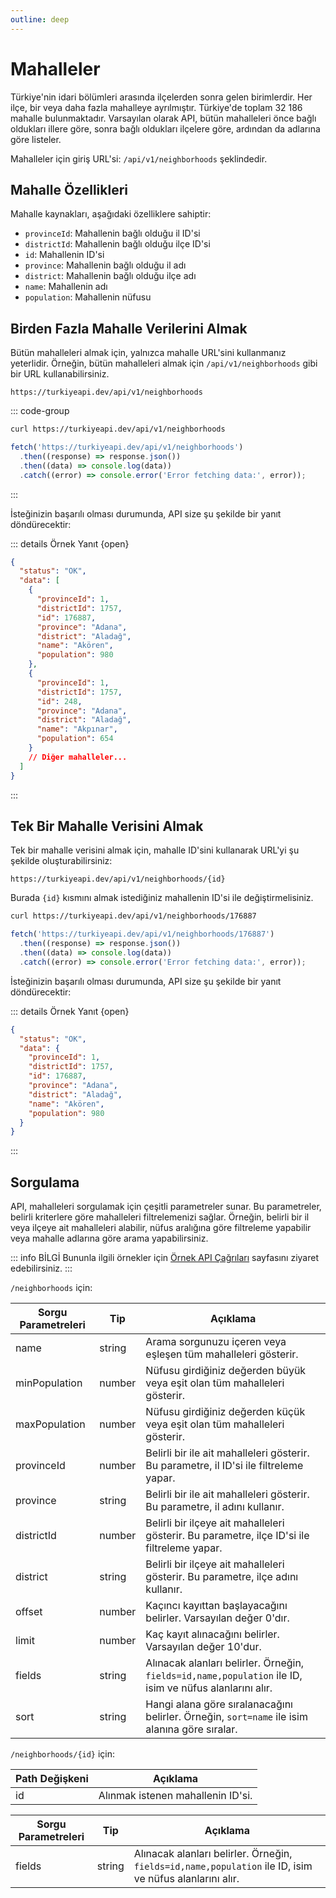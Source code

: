 ```yaml
---
outline: deep
---
```


# Mahalleler

Türkiye'nin idari bölümleri arasında ilçelerden sonra gelen birimlerdir. Her ilçe, bir veya daha fazla mahalleye ayrılmıştır. Türkiye'de toplam 32 186 mahalle bulunmaktadır. Varsayılan olarak API, bütün mahalleleri önce bağlı oldukları illere göre, sonra bağlı oldukları ilçelere göre, ardından da adlarına göre listeler.

Mahalleler için giriş URL'si: `/api/v1/neighborhoods` şeklindedir.

## Mahalle Özellikleri

Mahalle kaynakları, aşağıdaki özelliklere sahiptir:

- `provinceId`: Mahallenin bağlı olduğu il ID'si
- `districtId`: Mahallenin bağlı olduğu ilçe ID'si
- `id`: Mahallenin ID'si
- `province`: Mahallenin bağlı olduğu il adı
- `district`: Mahallenin bağlı olduğu ilçe adı
- `name`: Mahallenin adı
- `population`: Mahallenin nüfusu

## Birden Fazla Mahalle Verilerini Almak

Bütün mahalleleri almak için, yalnızca mahalle URL'sini kullanmanız yeterlidir. Örneğin, bütün mahalleleri almak için `/api/v1/neighborhoods` gibi bir URL kullanabilirsiniz.

```url
https://turkiyeapi.dev/api/v1/neighborhoods
```

::: code-group

```bash [curl]
curl https://turkiyeapi.dev/api/v1/neighborhoods
```

```javascript [fetch]
fetch('https://turkiyeapi.dev/api/v1/neighborhoods')
  .then((response) => response.json())
  .then((data) => console.log(data))
  .catch((error) => console.error('Error fetching data:', error));
```

:::

İsteğinizin başarılı olması durumunda, API size şu şekilde bir yanıt döndürecektir:

::: details Örnek Yanıt {open}

```json
{
  "status": "OK",
  "data": [
    {
      "provinceId": 1,
      "districtId": 1757,
      "id": 176887,
      "province": "Adana",
      "district": "Aladağ",
      "name": "Akören",
      "population": 980
    },
    {
      "provinceId": 1,
      "districtId": 1757,
      "id": 248,
      "province": "Adana",
      "district": "Aladağ",
      "name": "Akpınar",
      "population": 654
    }
    // Diğer mahalleler...
  ]
}
```

:::

## Tek Bir Mahalle Verisini Almak

Tek bir mahalle verisini almak için, mahalle ID'sini kullanarak URL'yi şu şekilde oluşturabilirsiniz:

```url
https://turkiyeapi.dev/api/v1/neighborhoods/{id}
```

Burada `{id}` kısmını almak istediğiniz mahallenin ID'si ile değiştirmelisiniz.

```bash [curl]
curl https://turkiyeapi.dev/api/v1/neighborhoods/176887
```

```javascript [fetch]
fetch('https://turkiyeapi.dev/api/v1/neighborhoods/176887')
  .then((response) => response.json())
  .then((data) => console.log(data))
  .catch((error) => console.error('Error fetching data:', error));
```

İsteğinizin başarılı olması durumunda, API size şu şekilde bir yanıt döndürecektir:

::: details Örnek Yanıt {open}

```json
{
  "status": "OK",
  "data": {
    "provinceId": 1,
    "districtId": 1757,
    "id": 176887,
    "province": "Adana",
    "district": "Aladağ",
    "name": "Akören",
    "population": 980
  }
}
```

:::

## Sorgulama

API, mahalleleri sorgulamak için çeşitli parametreler sunar. Bu parametreler, belirli kriterlere göre mahalleleri filtrelemenizi sağlar. Örneğin, belirli bir il veya ilçeye ait mahalleleri alabilir, nüfus aralığına göre filtreleme yapabilir veya mahalle adlarına göre arama yapabilirsiniz.

::: info BİLGİ
Bununla ilgili örnekler için [Örnek API Çağrıları](./examples.md) sayfasını ziyaret edebilirsiniz.
:::

`/neighborhoods` için:

| Sorgu Parametreleri | Tip    | Açıklama                                                                                                |
| ------------------- | ------ | ------------------------------------------------------------------------------------------------------- |
| name                | string | Arama sorgunuzu içeren veya eşleşen tüm mahalleleri gösterir.                                           |
| minPopulation       | number | Nüfusu girdiğiniz değerden büyük veya eşit olan tüm mahalleleri gösterir.                               |
| maxPopulation       | number | Nüfusu girdiğiniz değerden küçük veya eşit olan tüm mahalleleri gösterir.                               |
| provinceId          | number | Belirli bir ile ait mahalleleri gösterir. Bu parametre, il ID'si ile filtreleme yapar.                  |
| province            | string | Belirli bir ile ait mahalleleri gösterir. Bu parametre, il adını kullanır.                              |
| districtId          | number | Belirli bir ilçeye ait mahalleleri gösterir. Bu parametre, ilçe ID'si ile filtreleme yapar.             |
| district            | string | Belirli bir ilçeye ait mahalleleri gösterir. Bu parametre, ilçe adını kullanır.                         |
| offset              | number | Kaçıncı kayıttan başlayacağını belirler. Varsayılan değer 0'dır.                                        |
| limit               | number | Kaç kayıt alınacağını belirler. Varsayılan değer 10'dur.                                                |
| fields              | string | Alınacak alanları belirler. Örneğin, `fields=id,name,population` ile ID, isim ve nüfus alanlarını alır. |
| sort                | string | Hangi alana göre sıralanacağını belirler. Örneğin, `sort=name` ile isim alanına göre sıralar.           |

`/neighborhoods/{id}` için:

| Path Değişkeni | Açıklama                          |
| -------------- | --------------------------------- |
| id             | Alınmak istenen mahallenin ID'si. |

| Sorgu Parametreleri | Tip    | Açıklama                                                                                                |
| ------------------- | ------ | ------------------------------------------------------------------------------------------------------- |
| fields              | string | Alınacak alanları belirler. Örneğin, `fields=id,name,population` ile ID, isim ve nüfus alanlarını alır. |
